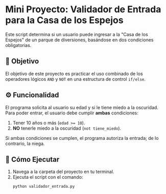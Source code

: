 # Mini Proyecto: Validador de Entrada para la Casa de los Espejos

Este script determina si un usuario puede ingresar a la "Casa de los Espejos" de un parque de diversiones, basándose en dos condiciones obligatorias.

## 🎯 Objetivo

El objetivo de este proyecto es practicar el uso combinado de los operadores lógicos `AND` y `NOT` en una estructura de control `if/else`.

## ⚙️ Funcionalidad

El programa solicita al usuario su edad y si le tiene miedo a la oscuridad. Para poder entrar, el usuario debe cumplir **ambas** condiciones:
1.  Tener 10 años o más (`edad >= 10`).
2.  **NO** tenerle miedo a la oscuridad (`not tiene_miedo`).

Si ambas condiciones se cumplen, el programa autoriza la entrada; de lo contrario, la niega.

## 🚀 Cómo Ejecutar

1.  Navega a la carpeta del proyecto en tu terminal.
2.  Ejecuta el script con el comando:
    ```bash
    python validador_entrada.py
    ```